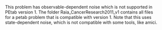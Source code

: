 This problem has observable-dependent noise which is not supported in PEtab version 1.
The folder Raia_CancerResearch2011_v1 contains all files for a petab problem that is compatible with version 1. Note that this uses state-dependent noise, which is not compatible with some tools, like amici.
